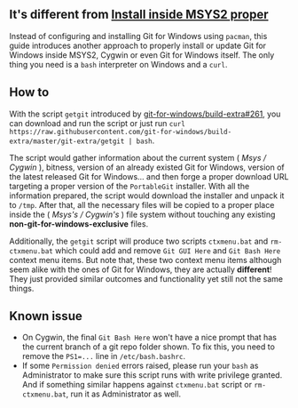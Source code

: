 ## It's different from [Install inside MSYS2 proper](https://github.com/git-for-windows/git/wiki/Install-inside-MSYS2-proper)

Instead of configuring and installing Git for Windows using `pacman`, this guide introduces another approach to properly install or update Git for Windows inside MSYS2, Cygwin or even Git for Windows itself. The only thing you need is a `bash` interpreter on Windows and a `curl`.

## How to

With the script `getgit` introduced by [git-for-windows/build-extra#261](https://github.com/git-for-windows/build-extra/pull/261), you can download and run the script or just run `curl https://raw.githubusercontent.com/git-for-windows/build-extra/master/git-extra/getgit | bash`.

The script would gather information about the current system ( *Msys / Cygwin* ), bitness, version of an already existed Git for Windows, version of the latest released Git for Windows... and then forge a proper download URL targeting a proper version of the `PortableGit` installer.
With all the information prepared, the script would download the installer and unpack it to `/tmp`. After that, all the necessary files will be copied to a proper place inside the ( *Msys's / Cygwin's* ) file system without touching any existing **non-git-for-windows-exclusive** files.

Additionally, the `getgit` script will produce two scripts `ctxmenu.bat` and `rm-ctxmenu.bat` which could add and remove `Git GUI Here` and `Git Bash Here` context menu items. But note that, these two context menu items although seem alike with the ones of Git for Windows, they are actually **different**! They just provided similar outcomes and functionality yet still not the same things.

## Known issue
* On Cygwin, the final `Git Bash Here` won't have a nice prompt that has the current branch of a git repo folder shown. To fix this, you need to remove the `PS1=...` line in `/etc/bash.bashrc`.
* If some `Permission denied` errors raised, please run your `bash` as Administrator to make sure this script runs with write privilege granted. And if something similar happens against `ctxmenu.bat` script or `rm-ctxmenu.bat`, run it as Administrator as well.
